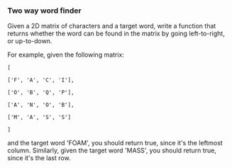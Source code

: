 ### Two way word finder
Given a 2D matrix of characters and a target word, write a function that returns whether the word can be found in the matrix by going left-to-right, or up-to-down.

For example, given the following matrix:

`[`

`['F', 'A', 'C', 'I'],`

`['O', 'B', 'Q', 'P'],`

`['A', 'N', 'O', 'B'],`

`['M', 'A', 'S', 'S']`

`]`

and the target word 'FOAM', you should return true, since it's the leftmost column. Similarly, given the target word 'MASS', you should return true, since it's the last row.